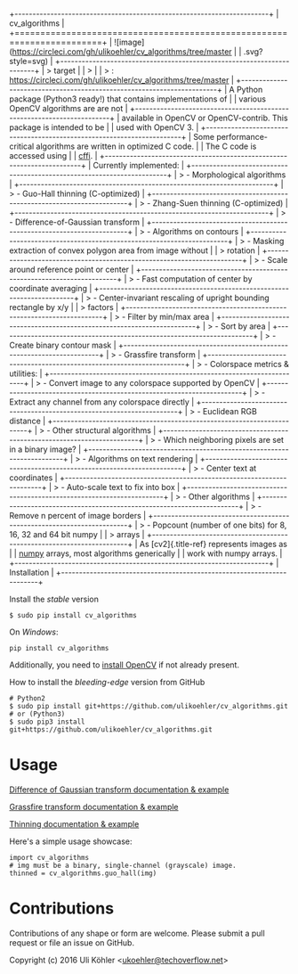 +-----------------------------------------------------------------------+
| cv\_algorithms                                                        |
+=======================================================================+
| ![image](https://circleci.com/gh/ulikoehler/cv_algorithms/tree/master |
| .svg?style=svg)                                                       |
+-----------------------------------------------------------------------+
| > target                                                              |
| >                                                                     |
| > :   <https://circleci.com/gh/ulikoehler/cv_algorithms/tree/master>  |
+-----------------------------------------------------------------------+
| A Python package (Python3 ready!) that contains implementations of    |
| various OpenCV algorithms are are not                                 |
+-----------------------------------------------------------------------+
| available in OpenCV or OpenCV-contrib. This package is intended to be |
| used with OpenCV 3.                                                   |
+-----------------------------------------------------------------------+
| Some performance-critical algorithms are written in optimized C code. |
| The C code is accessed using                                          |
| [cffi](https://cffi.readthedocs.io/en/latest/).                       |
+-----------------------------------------------------------------------+
| Currently implemented:                                                |
+-----------------------------------------------------------------------+
| > -   Morphological algorithms                                        |
+-----------------------------------------------------------------------+
| > -   Guo-Hall thinning (C-optimized)                                 |
+-----------------------------------------------------------------------+
| > -   Zhang-Suen thinning (C-optimized)                               |
+-----------------------------------------------------------------------+
| > -   Difference-of-Gaussian transform                                |
+-----------------------------------------------------------------------+
| > -   Algorithms on contours                                          |
+-----------------------------------------------------------------------+
| > -   Masking extraction of convex polygon area from image without    |
| >     rotation                                                        |
+-----------------------------------------------------------------------+
| > -   Scale around reference point or center                          |
+-----------------------------------------------------------------------+
| > -   Fast computation of center by coordinate averaging              |
+-----------------------------------------------------------------------+
| > -   Center-invariant rescaling of upright bounding rectangle by x/y |
| >     factors                                                         |
+-----------------------------------------------------------------------+
| > -   Filter by min/max area                                          |
+-----------------------------------------------------------------------+
| > -   Sort by area                                                    |
+-----------------------------------------------------------------------+
| > -   Create binary contour mask                                      |
+-----------------------------------------------------------------------+
| > -   Grassfire transform                                             |
+-----------------------------------------------------------------------+
| > -   Colorspace metrics & utilities:                                 |
+-----------------------------------------------------------------------+
| > -   Convert image to any colorspace supported by OpenCV             |
+-----------------------------------------------------------------------+
| > -   Extract any channel from any colorspace directly                |
+-----------------------------------------------------------------------+
| > -   Euclidean RGB distance                                          |
+-----------------------------------------------------------------------+
| > -   Other structural algorithms                                     |
+-----------------------------------------------------------------------+
| > -   Which neighboring pixels are set in a binary image?             |
+-----------------------------------------------------------------------+
| > -   Algorithms on text rendering                                    |
+-----------------------------------------------------------------------+
| > -   Center text at coordinates                                      |
+-----------------------------------------------------------------------+
| > -   Auto-scale text to fix into box                                 |
+-----------------------------------------------------------------------+
| > -   Other algorithms                                                |
+-----------------------------------------------------------------------+
| > -   Remove n percent of image borders                               |
+-----------------------------------------------------------------------+
| > -   Popcount (number of one bits) for 8, 16, 32 and 64 bit numpy    |
| >     arrays                                                          |
+-----------------------------------------------------------------------+
| As [cv2]{.title-ref} represents images as                             |
| [numpy](http://www.numpy.org/) arrays, most algorithms generically    |
| work with numpy arrays.                                               |
+-----------------------------------------------------------------------+
| Installation                                                          |
+-----------------------------------------------------------------------+

Install the *stable* version

``` {.sourceCode .bash}
$ sudo pip install cv_algorithms
```

On *Windows*:

``` {.sourceCode .bash}
pip install cv_algorithms
```

Additionally, you need to [install
OpenCV](https://techoverflow.net/2022/01/23/how-to-fix-python-modulenotfounderror-no-module-named-cv2-on-windows/)
if not already present.

How to install the *bleeding-edge* version from GitHub

``` {.sourceCode .bash}
# Python2
$ sudo pip install git+https://github.com/ulikoehler/cv_algorithms.git
# or (Python3)
$ sudo pip3 install git+https://github.com/ulikoehler/cv_algorithms.git
```

Usage
=====

[Difference of Gaussian transform documentation &
example](https://github.com/ulikoehler/cv_algorithms/blob/master/doc/DoG.md)

[Grassfire transform documentation &
example](https://github.com/ulikoehler/cv_algorithms/blob/master/doc/Grassfire.md)

[Thinning documentation &
example](https://github.com/ulikoehler/cv_algorithms/blob/master/doc/Thinning.md)

Here\'s a simple usage showcase:

``` {.sourceCode .python}
import cv_algorithms
# img must be a binary, single-channel (grayscale) image.
thinned = cv_algorithms.guo_hall(img)
```

Contributions
=============

Contributions of any shape or form are welcome. Please submit a pull
request or file an issue on GitHub.

Copyright (c) 2016 Uli Köhler \<<ukoehler@techoverflow.net>\>
